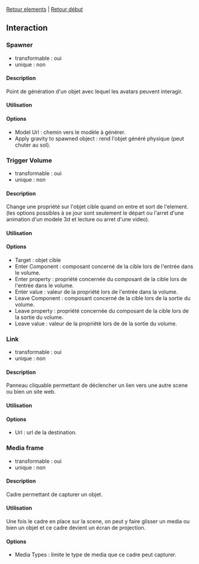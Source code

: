 [Retour elements](/spoke/elements/fr_elements.md) | [Retour début](/fr_index.md)
## Interaction

### Spawner
- transformable : oui
- unique : non

#### Description
Point de génération d'un objet avec lequel les avatars peuvent interagir.

#### Utilisation

#### Options
* Model Url : chemin vers le modèle à générer.
* Apply gravity to spawned object : rend l'objet généré physique (peut chuter au sol).

### Trigger Volume
- transformable : oui
- unique : non

#### Description
Change une propriété sur l'objet cible quand on entre et sort de l'element. (les options possibles à se jour sont seulement le départ ou l'arret d'une animation d'un modele 3d et lecture ou arret d'une video).

#### Utilisation

#### Options
* Target : objet cible
* Enter Component : composant concerné de la cible lors de l'entrée dans le volume.
* Enter property : propriété concernée du composant de la cible lors de l'entrée dans le volume.
* Enter value : valeur de la propriété lors de l'entrée dans la volume.
* Leave Component : composant concerné de la cible lors de la sortie du volume.
* Leave property : propriété concernée du composant de la cible lors de la sortie du volume.
* Leave value : valeur de la propriété lors de de la sortie du volume.

### Link
- transformable : oui
- unique : non

#### Description
Panneau cliquable permettant de déclencher un lien vers une autre scene ou bien un site web.

#### Utilisation

#### Options
* Url : url de la destination.

### Media frame
- transformable : oui
- unique : non

#### Description
Cadre permettant de capturer un objet.

#### Utilisation
Une fois le cadre en place sur la scene, on peut y faire glisser un media ou bien un objet et ce cadre devient un écran de projection.

#### Options
* Media Types : limite le type de media que ce cadre peut capturer.

